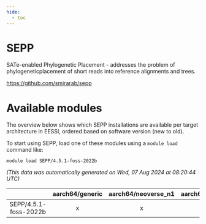 ```yaml
---
hide:
  - toc
---
```


SEPP
====


SATe-enabled Phylogenetic Placement - addresses the problem of phylogeneticplacement of short reads into reference alignments and trees.

https://github.com/smirarab/sepp
# Available modules


The overview below shows which SEPP installations are available per target architecture in EESSI, ordered based on software version (new to old).

To start using SEPP, load one of these modules using a `module load` command like:

```shell
module load SEPP/4.5.1-foss-2022b
```

*(This data was automatically generated on Wed, 07 Aug 2024 at 08:20:44 UTC)*  

| |aarch64/generic|aarch64/neoverse_n1|aarch64/neoverse_v1|x86_64/generic|x86_64/amd/zen2|x86_64/amd/zen3|x86_64/amd/zen4|x86_64/intel/haswell|x86_64/intel/skylake_avx512|
| :---: | :---: | :---: | :---: | :---: | :---: | :---: | :---: | :---: | :---: |
|SEPP/4.5.1-foss-2022b|x|x|x|x|x|x|-|x|x|
